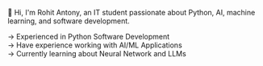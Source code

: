 👋 Hi, I'm Rohit Antony, an IT student passionate about Python, AI, machine learning, and software development.


-> Experienced in Python Software Development<br>
-> Have experience working with AI/ML Applications<br>
-> Currently learning about Neural Network and LLMs<br>

